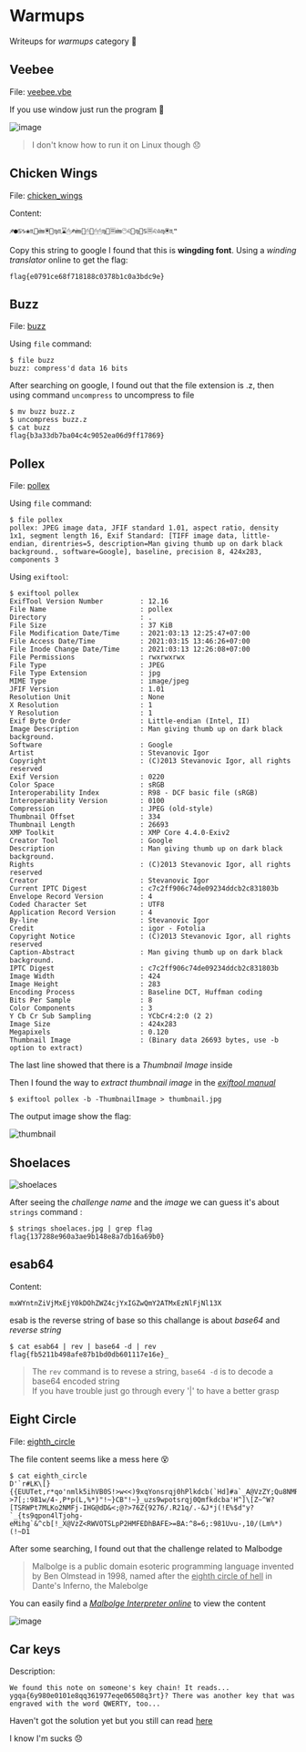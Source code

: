 # Warmups
Writeups for *warmups* category 🥵

## Veebee
File: [<ins>veebee.vbe</ins>](./files/veebee.vbe)

If you use window just run the program 🤔

![image](https://user-images.githubusercontent.com/80664686/111112180-4ab49480-8592-11eb-945f-53de84f53ef0.png)
>I don't know how to run it on Linux though 😞

## Chicken Wings
File: [<ins>chicken_wings</ins>](./files/chicken_wings)

Content:
```
♐●♋♑❀♏📁🖮🖲📂♍♏⌛🖰♐🖮📂🖰📂🖰🖰♍📁🗏🖮🖰♌📂♍📁♋🗏♌♎♍🖲♏❝
```

Copy this string to google I found that this is **wingding font**. Using a *winding translator* online to get the flag:
```
flag{e0791ce68f718188c0378b1c0a3bdc9e}
```

## Buzz
File: [<ins>buzz</ins>](./files/buzz)

Using `file` command:
```
$ file buzz
buzz: compress'd data 16 bits
```
After searching on google, I found out that the file extension is .z, then using command `uncompress` to uncompress to file
```
$ mv buzz buzz.z
$ uncompress buzz.z
$ cat buzz
flag{b3a33db7ba04c4c9052ea06d9ff17869}
```

## Pollex
File: [<ins>pollex</ins>](./files/pollex)

Using `file` command:
```
$ file pollex
pollex: JPEG image data, JFIF standard 1.01, aspect ratio, density 1x1, segment length 16, Exif Standard: [TIFF image data, little-endian, direntries=5, description=Man giving thumb up on dark black background., software=Google], baseline, precision 8, 424x283, components 3
```

Using `exiftool`:
```
$ exiftool pollex                                                                                           
ExifTool Version Number         : 12.16
File Name                       : pollex
Directory                       : .
File Size                       : 37 KiB
File Modification Date/Time     : 2021:03:13 12:25:47+07:00
File Access Date/Time           : 2021:03:15 13:46:26+07:00
File Inode Change Date/Time     : 2021:03:13 12:26:08+07:00
File Permissions                : rwxrwxrwx
File Type                       : JPEG
File Type Extension             : jpg
MIME Type                       : image/jpeg
JFIF Version                    : 1.01
Resolution Unit                 : None
X Resolution                    : 1
Y Resolution                    : 1
Exif Byte Order                 : Little-endian (Intel, II)
Image Description               : Man giving thumb up on dark black background.
Software                        : Google
Artist                          : Stevanovic Igor
Copyright                       : (C)2013 Stevanovic Igor, all rights reserved
Exif Version                    : 0220
Color Space                     : sRGB
Interoperability Index          : R98 - DCF basic file (sRGB)
Interoperability Version        : 0100
Compression                     : JPEG (old-style)
Thumbnail Offset                : 334
Thumbnail Length                : 26693
XMP Toolkit                     : XMP Core 4.4.0-Exiv2
Creator Tool                    : Google
Description                     : Man giving thumb up on dark black background.
Rights                          : (C)2013 Stevanovic Igor, all rights reserved
Creator                         : Stevanovic Igor
Current IPTC Digest             : c7c2ff906c74de09234ddcb2c831803b
Envelope Record Version         : 4
Coded Character Set             : UTF8
Application Record Version      : 4
By-line                         : Stevanovic Igor
Credit                          : igor - Fotolia
Copyright Notice                : (C)2013 Stevanovic Igor, all rights reserved
Caption-Abstract                : Man giving thumb up on dark black background.
IPTC Digest                     : c7c2ff906c74de09234ddcb2c831803b
Image Width                     : 424
Image Height                    : 283
Encoding Process                : Baseline DCT, Huffman coding
Bits Per Sample                 : 8
Color Components                : 3
Y Cb Cr Sub Sampling            : YCbCr4:2:0 (2 2)
Image Size                      : 424x283
Megapixels                      : 0.120
Thumbnail Image                 : (Binary data 26693 bytes, use -b option to extract)
```

The last line showed that there is a *Thumbnail Image* inside

Then I found the way to *extract thumbnail image* in the [*exiftool manual*](https://exiftool.org/exiftool_pod.html)

```
$ exiftool pollex -b -ThumbnailImage > thumbnail.jpg
```

The output image show the flag:

![thumbnail](https://user-images.githubusercontent.com/80664686/111123908-78a1d500-85a2-11eb-979d-576d71c2f422.jpg)

## Shoelaces

![shoelaces](https://user-images.githubusercontent.com/80664686/111125122-d97ddd00-85a3-11eb-9234-464f20039cf0.jpg)

After seeing the *challenge name* and the *image* we can guess it's about `strings` command :

```
$ strings shoelaces.jpg | grep flag                                                                             
flag{137288e960a3ae9b148e8a7db16a69b0}
```

## esab64

Content:
```
mxWYntnZiVjMxEjY0kDOhZWZ4cjYxIGZwQmY2ATMxEzNlFjNl13X
```
esab is the reverse string of base so this challange is about *base64* and *reverse string*
```
$ cat esab64 | rev | base64 -d | rev
flag{fb5211b498afe87b1bd0db601117e16e}_
```
> The `rev` command is to revese a string, `base64 -d` is to decode a base64 encoded string </br>
> If you have trouble just go through every '|' to have a better grasp

## Eight Circle
File: [<ins>eighth_circle</ins>](./files/eighth_circle)

The file content seems like a mess here 😵
```
$ cat eighth_circle
D'`r#LK\[}{{EUUTet,r*qo'nmlk5ihVB0S!>w<<)9xqYonsrqj0hPlkdcb(`Hd]#a`_A@VzZY;Qu8NMRQJn1MLKJCg*)ED=a$:?>7[;:981w/4-,P*p(L,%*)"!~}CB"!~}_uzs9wpotsrqj0Qmfkdcba'H^]\[Z~^W?[TSRWPt7MLKo2NMFj-IHG@dD&<;@?>76Z{9276/.R21q/.-&J*j(!E%$d"y?`_{ts9qpon4lTjohg-eMihg`&^cb[!_X@VzZ<RWVOTSLpP2HMFEDhBAFE>=BA:^8=6;:981Uvu-,10/(Lm%*)(!~D1
```
After some searching, I found out that the challenge related to Malbodge
>Malbolge is a public domain esoteric programming language invented by Ben Olmstead in 1998, named after the <ins>eighth circle of hell</ins> in Dante's Inferno, the Malebolge

You can easily find a [*Malbolge Interpreter online*](http://malbolge.doleczek.pl/) to view the content

![image](https://user-images.githubusercontent.com/80664686/111242633-260ff980-8632-11eb-924b-21a1f295dc6e.png)

## Car keys

Description:
```
We found this note on someone's key chain! It reads... ygqa{6y980e0101e8qq361977eqe06508q3rt}? There was another key that was engraved with the word QWERTY, too...
```

Haven't got the solution yet but you still can read [here](https://github.com/xnomas/Nahamcon-2021-Writeups/tree/main/The_warmups)

I know I'm sucks 😞
